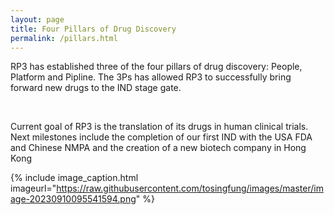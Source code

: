 ```yaml
---
layout: page
title: Four Pillars of Drug Discovery
permalink: /pillars.html
---
```


<div class="site-description">
    <p>
        RP3 has established three of the four pillars of drug discovery: People, Platform and Pipline. The 3Ps has allowed RP3 to successfully bring forward new drugs to the IND stage gate.
    </p>
    </br>
    <p>
        Current goal of RP3 is the translation of its drugs in human clinical trials. Next milestones include the completion of our first IND with the USA FDA and Chinese NMPA and the creation of a new biotech company in Hong Kong
    </p>
</div>

{% include image_caption.html imageurl="https://raw.githubusercontent.com/tosingfung/images/master/image-20230910095541594.png"  %}

